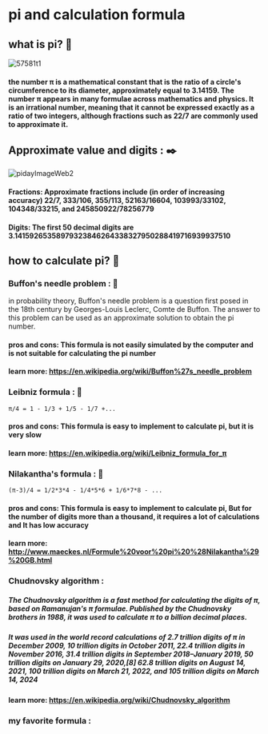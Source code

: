 # pi and calculation formula
## what is pi? :pie:
![57581t1](https://github.com/ermiababaie/Sixth-Assignment-Advanced-Multithreading/assets/160699260/c3284b74-c594-43cf-9b47-f798e9633e04)

#### the number π is a mathematical constant that is the ratio of a circle's circumference to its diameter, approximately equal to 3.14159. The number π appears in many formulae across mathematics and physics. It is an irrational number, meaning that it cannot be expressed exactly as a ratio of two integers, although fractions such as 22/7 are commonly used to approximate it. 

## Approximate value and digits : :black_nib:
![pidayImageWeb2](https://github.com/ermiababaie/Sixth-Assignment-Advanced-Multithreading/assets/160699260/fdb7ce99-c06b-4575-a0d7-5f50bca64972)

#### Fractions: Approximate fractions include (in order of increasing accuracy) 22/7, 333/106, 355/113, 52163/16604, 103993/33102, 104348/33215, and 245850922/78256779
#### Digits: The first 50 decimal digits are 3.14159265358979323846264338327950288419716939937510

## how to calculate pi? :memo:

### Buffon's needle problem : :game_die:
 in probability theory, Buffon's needle problem is a question first posed in the 18th century by Georges-Louis Leclerc, Comte de Buffon. The answer to this problem can be used as an approximate solution to obtain the pi number.
#### pros and cons: This formula is not easily simulated by the computer and is not suitable for calculating the pi number
#### learn more: https://en.wikipedia.org/wiki/Buffon%27s_needle_problem

### Leibniz formula : :book:
    π/4 = 1 - 1/3 + 1/5 - 1/7 +...
#### pros and cons: This formula is easy to implement to calculate pi, but it is very slow
#### learn more: https://en.wikipedia.org/wiki/Leibniz_formula_for_π 

### Nilakantha's formula : :open_book:
    (π-3)/4 = 1/2*3*4 - 1/4*5*6 + 1/6*7*8 - ...
#### pros and cons: This formula is easy to implement to calculate pi, But for the number of digits more than a thousand, it requires a lot of calculations and It has low accuracy
#### learn more: http://www.maeckes.nl/Formule%20voor%20pi%20%28Nilakantha%29%20GB.html

### Chudnovsky algorithm : 
##### The Chudnovsky algorithm is a fast method for calculating the digits of π, based on Ramanujan's π formulae. Published by the Chudnovsky brothers in 1988, it was used to calculate π to a billion decimal places.
##### It was used in the world record calculations of 2.7 trillion digits of π in December 2009, 10 trillion digits in October 2011, 22.4 trillion digits in November 2016, 31.4 trillion digits in September 2018–January 2019, 50 trillion digits on January 29, 2020,[8] 62.8 trillion digits on August 14, 2021, 100 trillion digits on March 21, 2022, and 105 trillion digits on March 14, 2024
#### learn more: https://en.wikipedia.org/wiki/Chudnovsky_algorithm

### my favorite formula :
